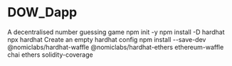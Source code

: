 # DOW_Dapp
A decentralised number guessing game
npm init -y
npm install -D hardhat
npx hardhat
Create an empty hardhat config
npm install --save-dev @nomiclabs/hardhat-waffle @nomiclabs/hardhat-ethers ethereum-waffle chai  ethers solidity-coverage

